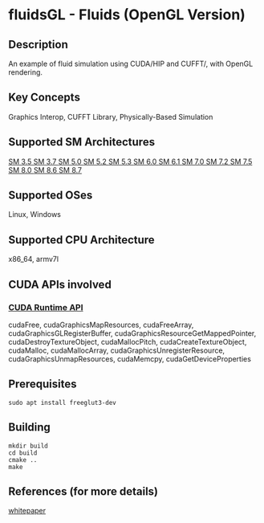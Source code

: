 # fluidsGL - Fluids (OpenGL Version)

## Description

An example of fluid simulation using CUDA/HIP and CUFFT/, with OpenGL rendering.

## Key Concepts

Graphics Interop, CUFFT Library, Physically-Based Simulation

## Supported SM Architectures

[SM 3.5 ](https://developer.nvidia.com/cuda-gpus)  [SM 3.7 ](https://developer.nvidia.com/cuda-gpus)  [SM 5.0 ](https://developer.nvidia.com/cuda-gpus)  [SM 5.2 ](https://developer.nvidia.com/cuda-gpus)  [SM 5.3 ](https://developer.nvidia.com/cuda-gpus)  [SM 6.0 ](https://developer.nvidia.com/cuda-gpus)  [SM 6.1 ](https://developer.nvidia.com/cuda-gpus)  [SM 7.0 ](https://developer.nvidia.com/cuda-gpus)  [SM 7.2 ](https://developer.nvidia.com/cuda-gpus)  [SM 7.5 ](https://developer.nvidia.com/cuda-gpus)  [SM 8.0 ](https://developer.nvidia.com/cuda-gpus)  [SM 8.6 ](https://developer.nvidia.com/cuda-gpus)  [SM 8.7 ](https://developer.nvidia.com/cuda-gpus)

## Supported OSes

Linux, Windows

## Supported CPU Architecture

x86_64, armv7l

## CUDA APIs involved

### [CUDA Runtime API](http://docs.nvidia.com/cuda/cuda-runtime-api/index.html)
cudaFree, cudaGraphicsMapResources, cudaFreeArray, cudaGraphicsGLRegisterBuffer, cudaGraphicsResourceGetMappedPointer, cudaDestroyTextureObject, cudaMallocPitch, cudaCreateTextureObject, cudaMalloc, cudaMallocArray, cudaGraphicsUnregisterResource, cudaGraphicsUnmapResources, cudaMemcpy, cudaGetDeviceProperties

## Prerequisites

```
sudo apt install freeglut3-dev
```

## Building

```
mkdir build
cd build
cmake ..
make
```

## References (for more details)

[whitepaper](./doc/fluidsGL.pdf)
